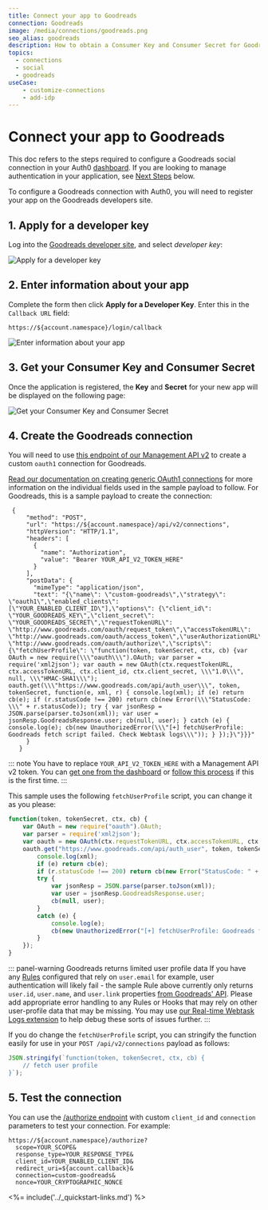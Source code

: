 ```yaml
---
title: Connect your app to Goodreads
connection: Goodreads
image: /media/connections/goodreads.png
seo_alias: goodreads
description: How to obtain a Consumer Key and Consumer Secret for Goodreads.
topics:
  - connections
  - social
  - goodreads
useCase:
    - customize-connections
    - add-idp
---
```

# Connect your app to Goodreads

This doc refers to the steps required to configure a Goodreads social connection in your Auth0 [dashboard](${manage_url}). If you are looking to manage authentication in your application, see [Next Steps](#next-steps) below.

To configure a Goodreads connection with Auth0, you will need to register your app on the Goodreads developers site.

## 1. Apply for a developer key

Log into the [Goodreads developer site](https://www.goodreads.com/api), and select *developer key*:

![Apply for a developer key](/media/articles/connections/social/goodreads/goodreads-register-1.png)

## 2. Enter information about your app

Complete the form then click **Apply for a Developer Key**. Enter this in the `Callback URL` field:

```text
https://${account.namespace}/login/callback
```

![Enter information about your app](/media/articles/connections/social/goodreads/goodreads-register-2.png)

## 3. Get your Consumer Key and Consumer Secret

Once the application is registered, the **Key** and **Secret** for your new app will be displayed on the following page:

![Get your Consumer Key and Consumer Secret](/media/articles/connections/social/goodreads/goodreads-register-3.png)

## 4. Create the Goodreads connection

You will need to use [this endpoint of our Management API v2](/api/management/v2#!/Connections/post_connections) to create a custom `oauth1` connection for Goodreads.

[Read our documentation on creating generic OAuth1 connections](/tutorials/adding-generic-oauth1-connection) for more information on the individual fields used in the sample payload to follow. For Goodreads, this is a sample payload to create the connection:

```har
 {
     "method": "POST",
     "url": "https://${account.namespace}/api/v2/connections",
     "httpVersion": "HTTP/1.1",
     "headers": [
       {
         "name": "Authorization",
         "value": "Bearer YOUR_API_V2_TOKEN_HERE"
       }
     ],
     "postData": {
       "mimeType": "application/json",
       "text": "{\"name\": \"custom-goodreads\",\"strategy\": \"oauth1\",\"enabled_clients\": [\"YOUR_ENABLED_CLIENT_ID\"],\"options\": {\"client_id\": \"YOUR_GOODREADS_KEY\",\"client_secret\": \"YOUR_GOODREADS_SECRET\",\"requestTokenURL\": \"http://www.goodreads.com/oauth/request_token\",\"accessTokenURL\": \"http://www.goodreads.com/oauth/access_token\",\"userAuthorizationURL\": \"http://www.goodreads.com/oauth/authorize\",\"scripts\": {\"fetchUserProfile\": \"function(token, tokenSecret, ctx, cb) {var OAuth = new require(\\\"oauth\\\").OAuth; var parser = require('xml2json'); var oauth = new OAuth(ctx.requestTokenURL, ctx.accessTokenURL, ctx.client_id, ctx.client_secret, \\\"1.0\\\", null, \\\"HMAC-SHA1\\\"); oauth.get(\\\"https://www.goodreads.com/api/auth_user\\\", token, tokenSecret, function(e, xml, r) { console.log(xml); if (e) return cb(e); if (r.statusCode !== 200) return cb(new Error(\\\"StatusCode: \\\" + r.statusCode)); try { var jsonResp = JSON.parse(parser.toJson(xml)); var user = jsonResp.GoodreadsResponse.user; cb(null, user); } catch (e) { console.log(e); cb(new UnauthorizedError(\\\"[+] fetchUserProfile: Goodreads fetch script failed. Check Webtask logs\\\")); } });}\"}}}"
     }
   }
 ```

::: note
You have to replace `YOUR_API_V2_TOKEN_HERE` with a Management API v2 token. You can [get one from the dashboard](${manage_url}/#/apis/management/explorer) or [follow this process](/api/management/v2/tokens#get-a-token-manually) if this is the first time.
:::

This sample uses the following `fetchUserProfile` script, you can change it as you please:

```js
function(token, tokenSecret, ctx, cb) {
    var OAuth = new require("oauth").OAuth;
    var parser = require('xml2json');
    var oauth = new OAuth(ctx.requestTokenURL, ctx.accessTokenURL, ctx.client_id, ctx.client_secret, "1.0", null, "HMAC-SHA1");
    oauth.get("https://www.goodreads.com/api/auth_user", token, tokenSecret, function(e, xml, r) {
        console.log(xml);
        if (e) return cb(e);
        if (r.statusCode !== 200) return cb(new Error("StatusCode: " + r.statusCode));
        try {
            var jsonResp = JSON.parse(parser.toJson(xml));
            var user = jsonResp.GoodreadsResponse.user;
            cb(null, user);
        }
        catch (e) {
            console.log(e);
            cb(new UnauthorizedError("[+] fetchUserProfile: Goodreads fetch script failed. Check Webtask logs"));
        }
    });
}
```


::: panel-warning Goodreads returns limited user profile data
If you have any [Rules](/rules) configured that rely on `user.email` for example, user authentication will likely fail - the sample Rule above currently only returns `user.id`, `user.name`, and `user.link` properties [from Goodreads' API](https://www.goodreads.com/api/index#auth.user). Please add appropriate error handling to any Rules or Hooks that may rely on other user-profile data that may be missing. You may use [our Real-time Webtask Logs extension](/extensions/realtime-webtask-logs) to help debug these sorts of issues further.
:::

If you do change the `fetchUserProfile` script, you can stringify the function easily for use in your `POST /api/v2/connections` payload as follows:

```js
JSON.stringify(`function(token, tokenSecret, ctx, cb) {
    // fetch user profile
}`);
```

## 5. Test the connection

You can use the [/authorize endpoint](/api/authentication?shell#authorize-application) with custom `client_id` and `connection` parameters to test your connection. For example:

```text
https://${account.namespace}/authorize?
  scope=YOUR_SCOPE&
  response_type=YOUR_RESPONSE_TYPE&
  client_id=YOUR_ENABLED_CLIENT_ID&
  redirect_uri=${account.callback}&
  connection=custom-goodreads&
  nonce=YOUR_CRYPTOGRAPHIC_NONCE
```


<%= include('../_quickstart-links.md') %>
